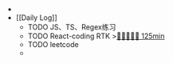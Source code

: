 -
- [[Daily Log]]
	- TODO JS、TS、Regex练习
	- TODO React-coding RTK >[🍅🍅🍅🍅🍅 125min](#agenda-pomo://?t=f-1689999866446-1500%2Cf-1690001458798-1500%2Cf-1690010162103-1500%2Cf-1690013988151-1500%2Cf-1690015785080-1500)
	- TODO leetcode
	-